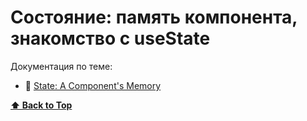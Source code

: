 # Состояние: память компонента, знакомство с useState

Документация по теме:

- 🔗 [State: A Component's Memory](https://react.dev/learn/state-a-components-memory)

**[⬆ Back to Top](#состояние-память-компонента-знакомство-с-usestate)**
